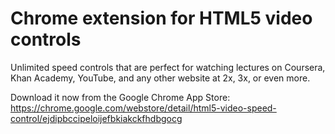 Chrome extension for HTML5 video controls
=================================

Unlimited speed controls that are perfect for watching lectures on Coursera, Khan Academy, YouTube, and any other website at 2x, 3x, or even more.


Download it now from the Google Chrome App Store:
https://chrome.google.com/webstore/detail/html5-video-speed-control/ejdipbccipeloijefbkiakckfhdbgocg
